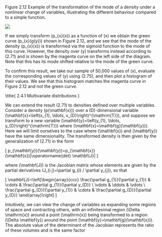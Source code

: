 Figure 2.12 Example of the transformation of the mode of a density under a nonlinear change of variables, illustrating the different behaviour compared to a simple function.

![](https://cdn.mathpix.com/cropped/2024_05_10_99e0ce50ade2d8f270a1g-1.jpg?height=498&width=721&top_left_y=220&top_left_x=939)

If we simply transform \(p_{x}(x)\) as a function of \(x\) we obtain the green curve \(p_{x}(g(y))\) shown in Figure 2.12, and we see that the mode of the density \(p_{x}(x)\) is transformed via the sigmoid function to the mode of this curve. However, the density over \(y\) transforms instead according to (2.71) and is shown by the magenta curve on the left side of the diagram. Note that this has its mode shifted relative to the mode of the green curve.

To confirm this result, we take our sample of 50,000 values of \(x\), evaluate the corresponding values of \(y\) using (2.75), and then plot a histogram of their values. We see that this histogram matches the magenta curve in Figure 2.12 and not the green curve.

\title{
2.4.1 Multivariate distributions
}

We can extend the result (2.71) to densities defined over multiple variables. Consider a density \(p(\mathbf{x})\) over a \(D\)-dimensional variable \(\mathbf{x}=\left(x_{1}, \ldots, x_{D}\right)^{\mathrm{T}}\), and suppose we transform to a new variable \(\mathbf{y}=\left(y_{1}, \ldots, y_{D}\right)^{\mathrm{T}}\) where \(\mathbf{x}=\mathbf{g}(\mathbf{y})\). Here we will limit ourselves to the case where \(\mathbf{x}\) and \(\mathbf{y}\) have the same dimensionality. The transformed density is then given by the generalization of (2.71) in the form

\[
p_{\mathbf{y}}(\mathbf{y})=p_{\mathbf{x}}(\mathbf{x})|\operatorname{det} \mathbf{J}|
\]

where \(\mathbf{J}\) is the Jacobian matrix whose elements are given by the partial derivatives \(J_{i j}=\partial g_{i} / \partial y_{j}\), so that

\[
\mathbf{J}=\left[\begin{array}{ccc}
\frac{\partial g_{1}}{\partial y_{1}} & \cdots & \frac{\partial g_{1}}{\partial y_{D}} \\
\vdots & \ddots & \vdots \\
\frac{\partial g_{D}}{\partial y_{1}} & \cdots & \frac{\partial g_{D}}{\partial y_{D}}
\end{array}\right]
\]

Intuitively, we can view the change of variables as expanding some regions of space and contracting others, with an infinitesimal region \(\Delta \mathrm{x}\) around a point \(\mathrm{x}\) being transformed to a region \(\Delta \mathbf{y}\) around the point \(\mathbf{y}=\mathbf{g}(\mathbf{x})\). The absolute value of the determinant of the Jacobian represents the ratio of these volumes and is the same factor